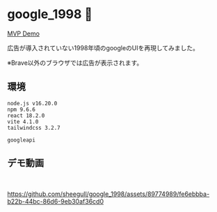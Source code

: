 # google_1998 🧶

[MVP Demo](https://google-1998-theta.vercel.app/)

広告が導入されていない1998年頃のgoogleのUIを再現してみました。

※Brave以外のブラウザでは広告が表示されます。

## 環境
```
node.js v16.20.0
npm 9.6.6
react 18.2.0
vite 4.1.0
tailwindcss 3.2.7

googleapi
```

## デモ動画
<br />

https://github.com/sheegull/google_1998/assets/89774989/fe6ebbba-b22b-44bc-86d6-9eb30af36cd0



